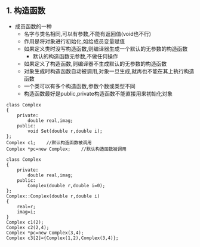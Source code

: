 ## 1. 构造函数

* 成员函数的一种
    * 名字与类名相同,可以有参数,不能有返回值(void也不行)
    * 作用是将对象进行初始化,如给成员变量赋值
    * 如果定义类时没写构造函数,则编译器生成一个默认的无参数的构造函数
        * 默认的构造函数无参数,不做任何操作
    * 如果定义了构造函数,则编译器不生成默认的无参数的构造函数
    * 对象生成时构造函数自动被调用,对象一旦生成,就再也不能在其上执行构造函数
    * 一个类可以有多个构造函数,参数个数或类型不同
    * 构造函数最好是public,private构造函数不能直接用来初始化对象

```
class Complex
{
    private:
        double real,imag;
    public:
        void Set(double r,double i);
};
Complex c1;    //默认构造函数被调用
Complex *pc=new Complex;    //默认构造函数被调用
```

```
class Complex
{
    private:
        double real,imag;
    public:
        Complex(double r,double i=0);
};
Complex::Complex(double r,double i)
{
    real=r;
    imag=i;
}
Complex c1(2);
Complex c2(2,4);
Complex *pc=new Complex(3,4);
Complex c3[2]={Complex(1,2),Complex(3,4)};
```
